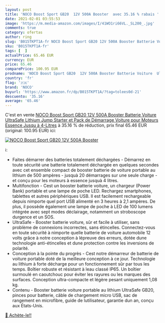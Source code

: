 ```yaml
---
layout: post
title: 'NOCO Boost Sport GB20  12V 500A Booster  avec 35.16 % rabais '
date: 2021-02-01 03:55:53
image: 'https://m.media-amazon.com/images/I/41WO1ri66VL._SL200_.jpg'
comments: true
category: ofertas
author: ring
slug: 'B015TKPT1A-fr NOCO Boost Sport GB20 12V 500A Booster Batterie Voiture...'
sku: 'B015TKPT1A-fr'
tags: [  ]
actualPrice: 65.46 EUR
currency: EUR
price: 65.46
comparePrice: 100.95 EUR
prodname: 'NOCO Boost Sport GB20  12V 500A Booster Batterie Voiture  UltraSafe Lithium Jump Starter  et Pack de Démarrage Voiture pour Moteurs Essence Jusqu à 4-Litres'
country: 'fr'
flag: '🇫🇷'
brand: 'NOCO'
buyurl: 'https://www.amazon.fr/dp/B015TKPT1A/?tag=tolees0d-21'
descuento: '35.16'
average: '65.46'
---
```


C'est en vente [NOCO Boost Sport GB20  12V 500A Booster Batterie Voiture  UltraSafe Lithium Jump Starter  et Pack de Démarrage Voiture pour Moteurs Essence Jusqu à 4-Litres](https://www.amazon.fr/dp/B015TKPT1A/?tag=tolees0d-21)  à  35.16 % de réduction, prix final  65.46 EUR (original: 100.95 EUR) ici:

[![NOCO Boost Sport GB20  12V 500A Booster ](https://m.media-amazon.com/images/I/41WO1ri66VL._SL200_.jpg)](https://www.amazon.fr/dp/B015TKPT1A/?tag=tolees0d-21)

ℹ️:

- Faites démarrer des batteries totalement déchargées - Démarrez en toute sécurité une batterie totalement déchargée en quelques secondes avec cet ensemble compact de booster batterie de voiture portable au lithium de 500 ampères - jusquà 20 démarrages sur une seule charge - et conçu pour les moteurs à essence jusquà 4 litres.
- Multifonction - Cest un booster batterie voiture, un chargeur (Power Bank) portable et une lampe de poche LED. Rechargez smartphones, tablettes et autres périphériques USB. Il est facilement rechargeable depuis nimporte quel port USB alimenté en 3 heures à 2,1 ampères. De plus, il possède également une lampe de poche à LED de 100 lumens intégrée avec sept modes déclairage, notamment un stroboscope durgence et un SOS.
- UltraSafe - Booster batterie voiture, sûr et facile à utiliser, sans problème de connexions incorrectes, sans étincelles. Connectez-vous en toute sécurité à nimporte quelle batterie de voiture automobile 12 volts grâce à notre conception à lépreuve des erreurs, dotée dune technologie anti-étincelles et dune protection contre les inversions de polarité.
- Conception à la pointe du progrès - Cest notre démarreur de batterie de voiture portable doté de la meilleure conception à ce jour. Technologie au lithium à forte décharge pour un fonctionnement sûr par tous les temps. Boîtier robuste et résistant à leau classé IP65. Un boîtier surmoulé en caoutchouc pour éviter les rayures ou les marques des surfaces. Conception ultra-compacte et légère pesant uniquement 1,08 kg.
- Contenu - Booster batterie voiture portable au lithium UltraSafe GB20, pinces pour batterie, câble de chargement micro USB, sac de rangement en microfibre, guide de lutilisateur, garantie dun an, conçu aux États-Unis.

[🛒 Achète-le!!](https://www.amazon.fr/dp/B015TKPT1A/?tag=tolees0d-21)
